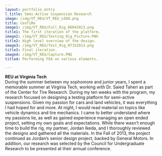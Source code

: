```yaml
---
layout: portfolio_entry
l_title: Semi-Active Suspension Research
image: /img/VT_REU/VT_REU_LOGO.png
title: CenTiRe
image1: /img/VT_REU/Full_Rig_06042013.png
title1: The first iteration of the platform.
image2: /img/VT_REU/Testing_Rig_Picture.PNG
title2: High level overview of the design.
image3: /img/VT_REU/Test_Rig_07152013.png
title3: Final iteration.
image4: /img/VT_REU/Capture.PNG
title4: Performing FEA on various elements.

---
```

<strong class="s_title">REU at Virginia Tech</strong><br />
During the summer between my sophomore and junior years, I spent a memorable summer at Virginia Tech, working with Dr. Saied Taheri as part of the Center for Tire Research. During my ten weeks with the program, my research focused on designing a testing platform for semi-active suspensions. Given my passion for cars and land vehicles, it was everything I had hoped for and more. At night, I would read material on topics like vehicle dynamics and tire mechanics. I came to better understand where my passions lie, as well as gained experience managing an open ended project, setting my own goals and expectations. While there wasn’t enough time to build the rig, my partner, Jordan Ikeda, and I thoroughly reviewed the designs and gathered all the materials. In the Fall of 2013, the project continued as Jordan’s senior design project, backed by General Motors. In addition, our research was selected by the Council for Undergraduate Research to be presented at their annual conference. 

